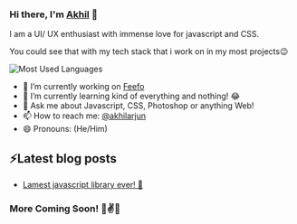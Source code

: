 ### Hi there, I'm [Akhil](https://www.akhilarjun.com) 👋

I am a UI/ UX enthusiast with immense love for javascript and CSS. 

You could see that with my tech stack that i work on in my most projects😉

![Most Used Languages](https://github-readme-stats.vercel.app/api/top-langs/?username=akhilarjun&layout=compact&hide_title=1&card_width=300)

- 🔭 I’m currently working on [Feefo](https://feefo.herokuapp.com)
- 🌱 I’m currently learning kind of everything and nothing! 😂
- 💬 Ask me about Javascript, CSS, Photoshop or anything Web!
- 📫 How to reach me: [@akhilarjun](https://twitter.com/akhilparjun)
- 😄 Pronouns: (He/Him)

## ⚡Latest blog posts
<!-- BLOG-POST-LIST:START -->
- [Lamest javascript library ever! 🙌](https://dev.to/akhilarjun/lamest-javascript-library-ever-4lnp)
<!-- BLOG-POST-LIST:END -->

### More Coming Soon! 🤞✌✨



<!--
**akhilarjun/akhilarjun** is a ✨ _special_ ✨ repository because its `README.md` (this file) appears on your GitHub profile.

Here are some ideas to get you started:

- 🔭 I’m currently working on ...
- 🌱 I’m currently learning ...
- 👯 I’m looking to collaborate on ...
- 🤔 I’m looking for help with ...
- 💬 Ask me about ...
- 📫 How to reach me: ...
- 😄 Pronouns: ...
- ⚡ Fun fact: ...
-->
